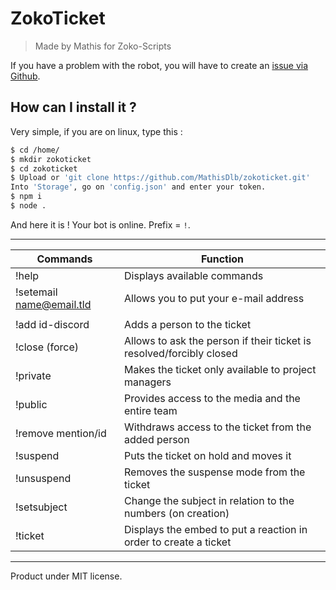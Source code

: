 # ZokoTicket
> Made by Mathis for Zoko-Scripts

If you have a problem with the robot, you will have to create an [issue via Github](hhttps://github.com/MathisDlb/zokoticket/issues).

## How can I install it ?
Very simple, if you are on linux, type this :
```sh
$ cd /home/
$ mkdir zokoticket
$ cd zokoticket
$ Upload or 'git clone https://github.com/MathisDlb/zokoticket.git'
Into 'Storage', go on 'config.json' and enter your token.
$ npm i
$ node .
```
And here it is ! Your bot is online. Prefix = ```!```.

----

| Commands   |Function                          |
|----------------|-------------------------------|
|!help|Displays available commands|
|!setemail name@email.tld|Allows you to put your e-mail address|
|||
|!add id-discord|Adds a person to the ticket|
|!close (force)|Allows to ask the person if their ticket is resolved/forcibly closed|
|!private|Makes the ticket only available to project managers|
|!public|Provides access to the media and the entire team|
|!remove mention/id|Withdraws access to the ticket from the added person|
|!suspend|Puts the ticket on hold and moves it|
|!unsuspend|Removes the suspense mode from the ticket|
|!setsubject|Change the subject in relation to the numbers (on creation)|
|!ticket|Displays the embed to put a reaction in order to create a ticket|

----

Product under MIT license.
